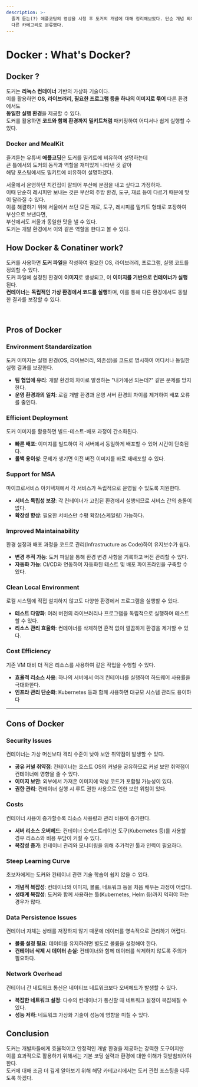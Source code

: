 ```yaml
---
description: >-
  즐겨 듣는(?) 애플코딩의 영상을 시청 후 도커의 개념에 대해 정리해보았다. 단순 개념 외에 예제 코드 등을 작성해볼 예정이기에 인프라와
  다른 카테고리로 분류했다.
---
```


# Docker : What's Docker?

## Docker ?

도커는 **리눅스 컨테이너** 기반의 가상화 기술이다. \
이를 활용하면 **OS, 라이브러리, 필요한 프로그램 등을 하나의 이미지로 묶어** 다른 환경에서도 \
**동일한 실행 환경**을 제공할 수 있다. \
도커를 활용하면 **코드와 함께 환경까지 밀키트처럼** 패키징하여 어디서나 쉽게 실행할 수 있다.

### Docker and MealKit

즐겨듣는 유튜버 **애플코딩**은 도커를 밀키트에 비유하여 설명하는데\
큰 틀에서의 도커의 동작과 역할을 재미있게 나타낸 것 같아 \
해당 포스팅에서도 밀키트에 비유하여 설명하겠다.

서울에서 운영하던 치킨집이 잘되어 부산에 분점을 내고 싶다고 가정하자. \
이때 단순히 레시피만 보내는 것은 부산의 주방 환경, 도구, 재료 등이 다르기 때문에 맛이 달라질 수 있다. \
이를 해결하기 위해 서울에서 쓰던 모든 재료, 도구, 레시피를 밀키트 형태로 포장하여 부산으로 보낸다면, \
부산에서도 서울과 동일한 맛을 낼 수 있다. \
도커는 개발 환경에서 이와 같은 역할을 한다고 볼 수 있다.

## How Docker & Conatiner work?

도커를 사용하면 **도커 파일**을 작성하여 필요한 OS, 라이브러리, 프로그램, 실행 코드를 정의할 수 있다.\
도커 파일에 설정된 환경이 **이미지**로 생성되고, 이 **이미지를 기반으로 컨테이너가 실행**된다. \
**컨테이너**는 **독립적인 가상 환경에서 코드를 실행**하며, 이를 통해 다른 환경에서도 동일한 결과를 보장할 수 있다.

<figure><img src="../../.gitbook/assets/스크린샷 2024-11-23 오후 4.44.37.png" alt=""><figcaption></figcaption></figure>

## Pros of Docker

### **Environment Standardization**

도커 이미지는 실행 환경(OS, 라이브러리, 의존성)을 코드로 명시하여 어디서나 동일한 실행 결과를 보장한다.

* **팀 협업에 유리**: 개발 환경의 차이로 발생하는 "내거에선 되는데?" 같은 문제를 방지한다.
* **운영 환경과의 일치**: 로컬 개발 환경과 운영 서버 환경의 차이를 제거하여 배포 오류를 줄인다.

### **Efficient Deployment**

도커 이미지를 활용하면 빌드-테스트-배포 과정이 간소화된다.

* **빠른 배포**: 이미지를 빌드하여 각 서버에서 동일하게 배포할 수 있어 시간이 단축된다.
* **롤백 용이성**: 문제가 생기면 이전 버전 이미지를 바로 재배포할 수 있다.

### **Support for MSA**&#x20;

마이크로서비스 아키텍처에서 각 서비스가 독립적으로 운영될 수 있도록 지원한다.

* **서비스 독립성 보장**: 각 컨테이너가 고립된 환경에서 실행되므로 서비스 간의 충돌이 없다.
* **확장성 향상**: 필요한 서비스만 수평 확장(스케일링) 가능하다.

### **Improved Maintainability**

환경 설정과 배포 과정을 코드로 관리(Infrastructure as Code)하여 유지보수가 쉽다.

* **변경 추적 가능**: 도커 파일을 통해 환경 변경 사항을 기록하고 버전 관리할 수 있다.
* **자동화 가능**: CI/CD와 연동하여 자동화된 테스트 및 배포 파이프라인을 구축할 수 있다.

### Clean Local Environment

로컬 시스템에 직접 설치하지 않고도 다양한 환경에서 프로그램을 실행할 수 있다.

* **테스트 다양화**: 여러 버전의 라이브러리나 프로그램을 독립적으로 실행하며 테스트할 수 있다.
* **리소스 관리 효율화**: 컨테이너를 삭제하면 흔적 없이 깔끔하게 환경을 제거할 수 있다.

### **Cost Efficiency**

기존 VM 대비 더 적은 리소스를 사용하여 같은 작업을 수행할 수 있다.

* **효율적 리소스 사용**: 하나의 서버에서 여러 컨테이너를 실행하여 하드웨어 사용률을 극대화한다.
* **인프라 관리 단순화**: Kubernetes 등과 함께 사용하면 대규모 시스템 관리도 용이하다

***

## Cons of Docker

### **Security Issues**&#x20;

컨테이너는 가상 머신보다 격리 수준이 낮아 보안 취약점이 발생할 수 있다.

* **공유 커널 취약점**: 컨테이너는 호스트 OS의 커널을 공유하므로 커널 보안 취약점이 컨테이너에 영향을 줄 수 있다.
* **이미지 보안**: 외부에서 가져온 이미지에 악성 코드가 포함될 가능성이 있다.
* **권한 관리**: 컨테이너 실행 시 루트 권한 사용으로 인한 보안 위험이 있다.

### **Costs**&#x20;

컨테이너 사용이 증가할수록 리소스 사용량과 관리 비용이 증가한다.

* **서버 리소스 오버헤드**: 컨테이너 오케스트레이션 도구(Kubernetes 등)를 사용할 경우 리소스와 비용 부담이 커질 수 있다.
* **복잡성 증가**: 컨테이너 관리와 모니터링을 위해 추가적인 툴과 인력이 필요하다.

### **Steep Learning Curve**&#x20;

초보자에게는 도커와 컨테이너 관련 기술 학습이 쉽지 않을 수 있다.

* **개념적 복잡성**: 컨테이너와 이미지, 볼륨, 네트워크 등을 처음 배우는 과정이 어렵다.
* **생태계 복잡성**: 도커와 함께 사용하는 툴(Kubernetes, Helm 등)까지 익혀야 하는 경우가 많다.

### **Data Persistence Issues**

컨테이너 자체는 상태를 저장하지 않기 때문에 데이터를 영속적으로 관리하기 어렵다.

* **볼륨 설정 필요**: 데이터를 유지하려면 별도로 볼륨을 설정해야 한다.
* **컨테이너 삭제 시 데이터 손실**: 컨테이너와 함께 데이터를 삭제하지 않도록 주의가 필요하다.

### **Network Overhead**

컨테이너 간 네트워크 통신은 네이티브 네트워크보다 오버헤드가 발생할 수 있다.

* **복잡한 네트워크 설정**: 다수의 컨테이너가 통신할 때 네트워크 설정이 복잡해질 수 있다.
* **성능 저하**: 네트워크 가상화 기술이 성능에 영향을 미칠 수 있다.

## Conclusion

도커는 개발자들에게 효율적이고 안정적인 개발 환경을 제공하는 강력한 도구이지만\
이를 효과적으로 활용하기 위해서는 기본 코딩 실력과 환경에 대한 이해가 뒷받침되어야 한다. \
도커에 대해 조금 더 깊게 알아보기 위해 해당 카테고리에서는 도커 관련 포스팅을 다루도록 하겠다.
